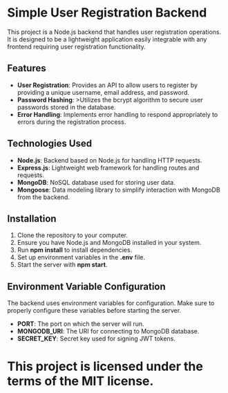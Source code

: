 # Simple User Registration Backend

This project is a Node.js backend that handles user registration operations.
It is designed to be a lightweight application easily integrable with any frontend requiring user registration functionality.

## Features

- <b>User Registration</b>: Provides an API to allow users to register by providing a unique username, email address, and password.
- <b>Password Hashing</b>: >Utilizes the bcrypt algorithm to secure user passwords stored in the database.
- <b>Error Handling</b>: Implements error handling to respond appropriately to errors during the registration process.

## Technologies Used

- <b>Node.js</b>: Backend based on Node.js for handling HTTP requests.
- <b>Express.js</b>: Lightweight web framework for handling routes and requests.
- <b>MongoDB</b>: NoSQL database used for storing user data.
- <b>Mongoose</b>: Data modeling library to simplify interaction with MongoDB from the backend.

## Installation

1. Clone the repository to your computer.
2. Ensure you have Node.js and MongoDB installed in your system.
3. Run <b>npm install</b> to install dependencies.
4. Set up environment variables in the <b>.env</b> file.
5. Start the server with <b>npm start</b>.

## Environment Variable Configuration

The backend uses environment variables for configuration. Make sure to properly configure these variables before starting the server.

- <b>PORT</b>: The port on which the server will run.
- <b>MONGODB_URI</b>: The URI for connecting to MongoDB database.
- <b>SECRET_KEY</b>: Secret key used for signing JWT tokens.

# This project is licensed under the terms of the MIT license.
